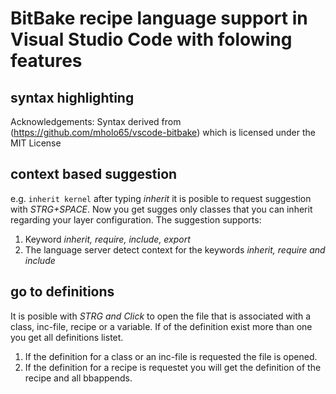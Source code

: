 # BitBake recipe language support in Visual Studio Code with folowing features

## syntax highlighting
Acknowledgements:
Syntax derived from (https://github.com/mholo65/vscode-bitbake) which is licensed under the MIT License

## context based suggestion
e.g. ```inherit kernel``` after typing *inherit* it is posible to request suggestion with *STRG+SPACE*. Now you get sugges only classes that you can inherit regarding your layer configuration.
The suggestion supports:
1. Keyword *inherit, require, include, export*
2. The language server detect context for the keywords *inherit, require and include*

## go to definitions
It is posible with *STRG and Click* to open the file that is associated with a class, inc-file, recipe or a variable. If of the definition exist more than one you get all definitions listet.
1. If the definition for a class or an inc-file is requested the file is opened. 
2. If the definition for a recipe is requestet you will get the definition of the recipe and all bbappends.



